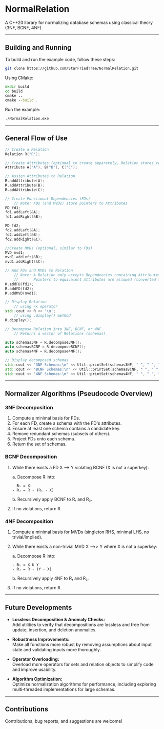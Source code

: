 ﻿# NormalRelation

A C++20 library for normalizing database schemas using classical theory (3NF, BCNF, 4NF).

---
## Building and Running

To build and run the example code, follow these steps:
```bash
git clone https://github.com/StarFriedTree/NormalRelation.git
```
Using CMake:
```cmd
mkdir build
cd build
cmake ..
cmake --build .
```
Run the example:
```cmd
./NormalRelation.exe
```
___

## General Flow of Use

```cpp
// Create a Relation
Relation R("R");

// Create Attributes (optional to create separately, Relation stores copies)
Attribute A("A"), B("B"), C("C");

// Assign Attributes to Relation
R.addAttribute(A);
R.addAttribute(B);
R.addAttribute(C);

// Create Functional Dependencies (FDs)
	// Note: FDs (and MVDs) store pointers to Attributes
FD fd1;
fd1.addLeft(&A);
fd1.addRight(&B);

FD fd2;
fd2.addLeft(&A);
fd2.addLeft(&B);
fd2.addRight(&C);

//Create MVDs (optional, similar to FDs)
MVD mvd1;
mvd1.addLeft(&B);
mvd1.addRight(&C);

// Add FDs and MVDs to Relation
	// Note: A Relation only accepts Dependencies containing Attributes it itself contains.
	//		 Pointers to equivalent Attributes are allowed (converted to pointers to Relation's Attributes))
R.addFD(fd1);
R.addFD(fd2);
R.addMVD(mvd1);

// Display Relation
	// using << operator
std::cout << R << '\n';
	// using .display() method
R.display();

// Decompose Relation into 3NF, BCNF, or 4NF
	// Returns a vector of Relations (schemas)

auto schemas3NF = R.decompose3NF();
auto schemasBCNF = R.decomposeBCNF();
auto schemas4NF = R.decompose4NF();

// Display decomposed schemas
std::cout << "3NF Schemas:\n" << Util::printSet(schemas3NF, " ", " ", "") << '\n';
std::cout << "BCNF Schemas:\n" << Util::printSet(schemasBCNF, " ", " ", "") << '\n';
std::cout << "4NF Schemas:\n" << Util::printSet(schemas4NF, " ", " ", "") << '\n';
```

---

## Normalizer Algorithms (Pseudocode Overview)

### 3NF Decomposition
1.	Compute a minimal basis for FDs.
2.	For each FD, create a schema with the FD's attributes.
3.	Ensure at least one schema contains a candidate key.
4.	Remove redundant schemas (subsets of others).
5.	Project FDs onto each schema.
6.	Return the set of schemas.


### BCNF Decomposition
1.	While there exists a FD X --> Y violating BCNF (X is not a superkey): 
	
	a. Decompose R into: 
		
		- R₁ = X⁺ 
		- R₂ = R - (R₁ - X)
	b. Recursively apply BCNF to R₁ and R₂.
2.	If no violations, return R.


### 4NF Decomposition
1.	Compute a minimal basis for MVDs (singleton RHS, minimal LHS, no trivial/implied).
2.	While there exists a non-trivial MVD X -->> Y where X is not a superkey: 
	
	a. Decompose R into: 
		
		- R₁ = X U Y 
		- R₂ = R - (Y - X) 
	b. Recursively apply 4NF to R₁ and R₂.
3.	If no violations, return R.


---

## Future Developments

- **Lossless Decomposition & Anomaly Checks:**  
  Add utilities to verify that decompositions are lossless and free from update, insertion, and deletion anomalies.

- **Robustness Improvements:**  
  Make all functions more robust by removing assumptions about input state and validating inputs more thoroughly.

- **Operator Overloading:**  
  Overload more operators for sets and relation objects to simplify code and improve usability.

- **Algorithm Optimization:**  
  Optimize normalization algorithms for performance, including exploring multi-threaded implementations for large schemas.


---

## Contributions

Contributions, bug reports, and suggestions are welcome!